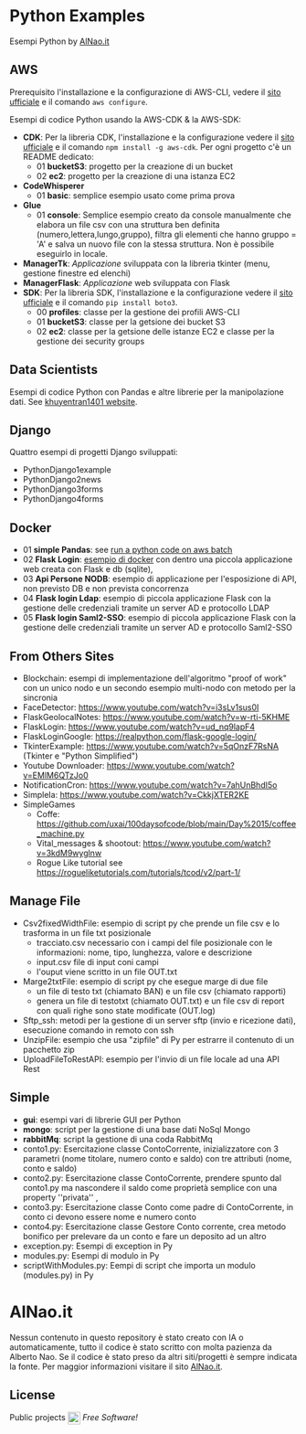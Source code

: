 # Python Examples
Esempi Python by [AlNao.it](https://www.alnao.it)

## AWS
Prerequisito l'installazione e la configurazione di AWS-CLI, vedere il [sito ufficiale]() e il comando `aws configure`.

Esempi di codice Python usando la AWS-CDK & la AWS-SDK:
- **CDK**: Per la libreria CDK, l'installazione e la configurazione vedere il [sito ufficiale](https://docs.aws.amazon.com/cdk/v2/guide/getting_started.html) e il comando `npm install -g aws-cdk`. Per ogni progetto c'è un README dedicato:
  - 01 **bucketS3**: progetto per la creazione di un bucket
  - 02 **ec2**: progetto per la creazione di una istanza EC2
- **CodeWhisperer**
  - 01 **basic**: semplice esempio usato come prima prova
- **Glue**
  - 01 **console**: Semplice esempio creato da console manualmente che elabora un file csv con una struttura ben definita (numero,lettera,lungo,gruppo), filtra gli elementi che hanno gruppo = 'A' e salva un nuovo file con la stessa struttura. Non è possibile eseguirlo in locale.
- **ManagerTk**: *Applicazione* sviluppata con la libreria tkinter (menu, gestione finestre ed elenchi)
- **ManagerFlask**: *Applicazione* web sviluppata con Flask
- **SDK**: Per la libreria SDK, l'installazione e la configurazione vedere il [sito ufficiale](https://boto3.amazonaws.com/v1/documentation/api/latest/guide/quickstart.html) e il comando `pip install boto3`.
  - 00 **profiles**: classe per la gestione dei profili AWS-CLI
  - 01 **bucketS3**: classe per la getsione dei bucket S3
  - 02 **ec2**: classe per la getsione delle istanze EC2 e classe per la gestione dei security groups

## Data Scientists
Esempi di codice Python con Pandas e altre librerie per la manipolazione dati. See [khuyentran1401 website](https://khuyentran1401.github.io/Efficient_Python_tricks_and_tools_for_data_scientists/README.html).

## Django
Quattro esempi di progetti Django sviluppati:
- PythonDjango1example
- PythonDjango2news
- PythonDjango3forms
- PythonDjango4forms

## Docker
- 01 **simple Pandas**: see [run a python code on aws batch](https://medium.com/codex/run-a-python-code-on-aws-batch-part-1-creation-of-python-script-and-docker-container-1b01dc89eaed)
- 02 **Flask Login**: [esempio di docker](https://www.youtube.com/watch?v=ud_nq9lapF4) con dentro una piccola applicazione web creata con Flask e db (sqlite), 
- 03 **Api Persone NODB**: esempio di applicazione per l'esposizione di API, non previsto DB e non prevista concorrenza
- 04 **Flask login Ldap**: esempio di piccola applicazione Flask con la gestione delle credenziali tramite un server AD e protocollo LDAP
- 05 **Flask login Saml2-SSO**: esempio di piccola applicazione Flask con la gestione delle credenziali tramite un server AD e protocollo Saml2-SSO

## From Others Sites
- Blockchain: esempi di implementazione dell'algoritmo "proof of work" con un unico nodo e un secondo esempio multi-nodo con metodo per la sincronia
- FaceDetector: https://www.youtube.com/watch?v=i3sLv1sus0I
- FlaskGeolocalNotes: https://www.youtube.com/watch?v=w-rti-5KHME
- FlaskLogin: https://www.youtube.com/watch?v=ud_nq9lapF4
- FlaskLoginGoogle: https://realpython.com/flask-google-login/
- TkinterExample:  https://www.youtube.com/watch?v=5qOnzF7RsNA (Tkinter e "Python Simplified")
- Youtube Downloader: https://www.youtube.com/watch?v=EMlM6QTzJo0 
- NotificationCron: https://www.youtube.com/watch?v=7ahUnBhdI5o
- SimpleIa: https://www.youtube.com/watch?v=CkkjXTER2KE
- SimpleGames
  - Coffe: https://github.com/uxai/100daysofcode/blob/main/Day%2015/coffee_machine.py
  - Vital_messages & shootout: https://www.youtube.com/watch?v=3kdM9wyglnw
  - Rogue Like tutorial see https://rogueliketutorials.com/tutorials/tcod/v2/part-1/

## Manage File
- Csv2fixedWidthFile: esempio di script py che prende un file csv e lo trasforma in un file txt posizionale
  - tracciato.csv necessario con i campi del file posizionale con le informazioni: nome, tipo, lunghezza, valore e descrizione
  - input.csv file di input coni campi 
  - l'ouput viene scritto in un file OUT.txt
- Marge2txtFile: esempio di script py che esegue marge di due file
  -  un file di testo txt (chiamato BAN) e un file csv (chiamato rapporti)
  -  genera un file di testotxt (chiamato OUT.txt) e un file csv di report con quali righe sono state modificate (OUT.log)
- Sftp_ssh: metodi per la gestione di un server sftp (invio e ricezione dati), esecuzione comando in remoto con ssh
- UnzipFile: esempio che usa "zipfile" di Py per estrarre il contenuto di un pacchetto zip
- UploadFileToRestAPI: esempio per l'invio di un file locale ad una API Rest 

## Simple
- **gui**: esempi vari di librerie GUI per Python
- **mongo**: script per la gestione di una base dati NoSql Mongo
- **rabbitMq**: script la gestione di una coda RabbitMq
- conto1.py: Esercitazione classe ContoCorrente, inizializzatore con 3 parametri (nome titolare, numero conto e saldo) con tre attributi (nome, conto e saldo)
- conto2.py: Esercitazione classe ContoCorrente, prendere spunto dal conto1.py ma nascondere il saldo come proprietà semplice con una property ''privata'' , 
- conto3.py: Esercitazione classe Conto come padre di ContoCorrente, in conto ci devono essere nome e numero conto
- conto4.py: Esercitazione classe Gestore Conto corrente, crea metodo bonifico per prelevare da un conto e fare un deposito ad un altro
- exception.py: Esempi di exception in Py
- modules.py: Esempi di modulo in Py
- scriptWithModules.py: Eempi di script che importa un modulo (modules.py) in Py

# AlNao.it
Nessun contenuto in questo repository è stato creato con IA o automaticamente, tutto il codice è stato scritto con molta pazienza da Alberto Nao. Se il codice è stato preso da altri siti/progetti è sempre indicata la fonte. Per maggior informazioni visitare il sito [AlNao.it](https://www.alnao.it/).

## License
Public projects 
<a href="https://it.wikipedia.org/wiki/GNU_General_Public_License"  valign="middle"><img src="https://img.shields.io/badge/License-GNU-blue" style="height:22px;"  valign="middle"></a> 
*Free Software!*